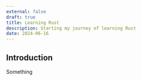 ```yaml
---
external: false
draft: true
title: Learning Rust
description: Starting my journey of learning Rust
date: 2024-06-16
---
```


## Introduction

Something